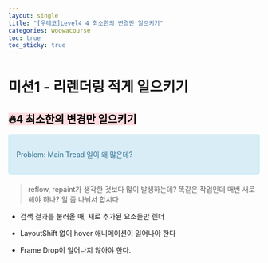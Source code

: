 ```yaml
---
layout: single
title: "[우테코]Level4 4 최소한의 변경만 일으키기"
categories: woowacourse
toc: true
toc_sticky: true
---
```


# 미션1 - 리렌더링 적게 일으키기

## <mark style='background-color: #ffdce0'>🔥4 최소한의 변경만 일으키기</mark>

<div style="padding: 15px; border: 1px solid transparent; border-color: transparent; margin-bottom: 20px; border-radius: 4px; color: #31708f; background-color: #d9edf7; border-color: #bce8f1;">
  <p>
    <div>Problem: Main Tread 일이 왜 많은데?</div>
  </p>
</div>

> reflow, repaint가 생각한 것보다 많이 발생하는데?
> 똑같은 작업인데 매번 새로 해야 하나?
> 일 좀 나눠서 합시다

- 검색 결과를 불러올 때, 새로 추가된 요소들만 렌더

- LayoutShift 없이 hover 애니메이션이 일어나야 한다

- Frame Drop이 일어나지 않아야 한다.
